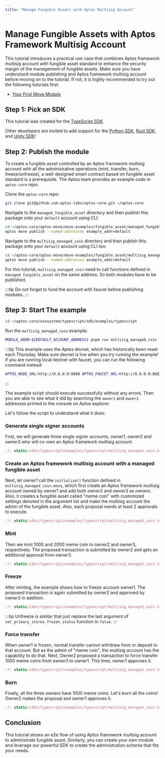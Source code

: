 ```yaml
---
title: "Manage Fungible Assets with Aptos Multisig Account"
---
```


# Manage Fungible Assets with Aptos Framework Multisig Account

This tutorial introduces a practical use case that combines Aptos framework multisig account with fungible asset standard to enhance the security margin of the management of fungible assets. Make sure you have understood module publishing and Aptos framework multisig account before moving on to the tutorial. If not, it is highly recommended to try out the following tutorials first:

- [Your First Move Module](../tutorials/first-move-module.md)

## Step 1: Pick an SDK

This tutorial was created for the [TypeScript SDK](../sdks/legacy-ts-sdk/index.md).

Other developers are invited to add support for the [Python SDK](../sdks/python-sdk/index.md), [Rust SDK](../sdks/rust-sdk/index.md), and [Unity SDK](../sdks/unity-sdk/index.md)!

## Step 2: Publish the module

To create a fungible asset controlled by an Aptos framework multisig account with all the administrative operations (mint, transfer, burn, freeze/unfreeze), a well-designed smart contract based on fungible asset standard is a prerequisite. The Aptos team provides an example code in `aptos-core` repo.

Clone the `aptos-core` repo:

```bash
git clone git@github.com:aptos-labs/aptos-core.git ~/aptos-core
```

Navigate to the `managed_fungible_asset` directory and then publish this package onto your `default` account using CLI:

```bash
cd ~/aptos-core/aptos-move/move-examples/fungible_asset/managed_fungible_asset
aptos move publish --named-addresses example_addr=default
```

Navigate to the `multisig_managed_coin` directory and then publish this package onto your `default` account using CLI too:

```bash
cd ~/aptos-core/aptos-move/move-examples/fungible_asset/multisig_managed_coin
aptos move publish --named-addresses example_addr=default
```

For this tutorial, `multisig_managed_coin` need to call functions defined in `managed_fungible_asset` on the same address. So both modules have to be published.

:::tip
Do not forget to fund the account with faucet before publishing modules.
:::

## Step 3: Start The example

```bash
cd ~/aptos-core/ecosystem/typescript/sdk/examples/typescript
```

Run the `multisig_managed_coin` example:

```bash
MODULE_ADDR=${DEFAULT_ACCOUNT_ADDRESS} pnpm run multisig_managed_coin
```

:::tip
This example uses the Aptos devnet, which has historically been reset each Thursday.
Make sure devnet is live when you try running the example!
if you are running local-testnet with faucet, you can run the following command instead:

```bash
APTOS_NODE_URL=http://0.0.0.0:8080 APTOS_FAUCET_URL=http://0.0.0.0:8081 MODULE_ADDR=${DEFAULT_ACCOUNT_ADDRESS}  pnpm run multisig_managed_coin
```

:::

The example script should execute successfully without any errors. Then you are able to see what it did by searching the `owner1` and `owner2` addresses printed to the console on Aptos explorer.

Let's follow the script to understand what it does:

### Generate single signer accounts

First, we will generate three single signer accounts, owner1, owner2 and owner3 who will co-own an Aptos framework multisig account.

```typescript title="Generate 3 single signers"
:!: static/sdks/typescript/examples/typescript/multisig_managed_coin.ts section_1
```

### Create an Aptos framework multisig account with a managed fungible asset

Next, let owner1 call the `initialize()` function defined in `multisig_managed_coin.move`, which first create an Aptos framework multisig account owned by owner1 and add both owner2 and owner3 as owners. Also, it creates a fungible asset called "meme coin" with customized settings denoted in the argument list and make the multisig account the admin of the fungible asset.
Also, each proposal needs at least 2 approvals to execute.

```typescript title="Query the multisig account and then call the initialize function"
:!: static/sdks/typescript/examples/typescript/multisig_managed_coin.ts section_2
```

### Mint

Then we mint 1000 and 2000 meme coin to owner2 and owner3, respectively. The proposed transaction is submitted by owner2 and gets an additional approval from owner3.

```typescript title="Mint 1000 to owner2 and 2000 to owner3"
:!: static/sdks/typescript/examples/typescript/multisig_managed_coin.ts section_3
```

### Freeze

After minting, the example shows how to freeze account owner1. The proposed transaction is again submitted by owner2 and approved by owner3 in addition.

```typescript title="Freeze owner1"
:!: static/sdks/typescript/examples/typescript/multisig_managed_coin.ts section_4
```

:::tip
Unfreeze is similar that just replace the last argument of `set_primary_stores_frozen_status` function to `false`.
:::

### Force transfer

When owner1 is frozen, normal transfer cannot withdraw from or deposit to that account. But as the admin of "meme coin", the multisig account has the capability to do that.
Next, Owner2 proposed a transaction to force transfer 1000 meme coins from owner3 to owner1. This time, owner1 approves it.

```typescript title="Force transfer 1000 meme coins from owner3 to owner1"
:!: static/sdks/typescript/examples/typescript/multisig_managed_coin.ts section_5
```

### Burn

Finally, all the three owners have 1000 meme coins. Let's burn all the coins! Owner2 makes the proposal and owner1 approves it.

```typescript title="Burn 1000 meme coins from all the three owners' accounts"
:!: static/sdks/typescript/examples/typescript/multisig_managed_coin.ts section_6
```

## Conclusion

This tutorial shows an e2e flow of using Aptos framework multisig account to administrate fungible asset. Similarly, you can create your own module and leverage our powerful SDK to create the administration schema that fits your needs.
